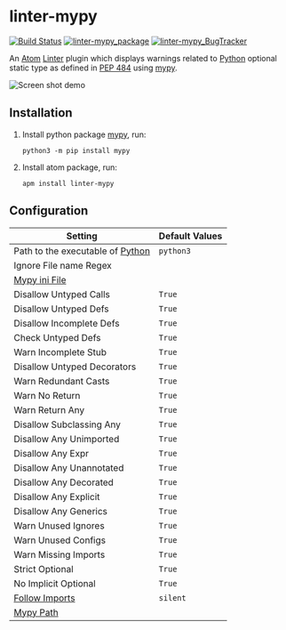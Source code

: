 # linter-mypy

[![Build Status](https://travis-ci.org/elarivie/linter-mypy.svg?branch=master)](https://travis-ci.org/elarivie/linter-mypy)
[![linter-mypy_package](https://img.shields.io/apm/dm/linter-mypy.svg?style=flat-square)][linter-mypy_package]
[![linter-mypy_BugTracker](https://img.shields.io/github/issues/elarivie/linter-mypy.svg)][linter-mypy_BugTracker]

An [Atom][atom] [Linter][linter] plugin which displays warnings related to [Python][python] optional static type as defined in [PEP 484][spec] using [mypy][mypy homepage].

![Screen shot demo](https://github.com/elarivie/linter-mypy/raw/master/doc/ScreenShotDemo.png)

## Installation

1.  Install python package [mypy][mypy], run:

    ```ShellSession
    python3 -m pip install mypy
    ```

2.  Install atom package, run:

    ```ShellSession
    apm install linter-mypy
    ```

## Configuration

| Setting                                     | Default Values |
| ------------------------------------------- | -------------- |
| Path to the executable of [Python][python]  |     `python3`  |
| Ignore File name Regex                      |                |
| [Mypy ini File][OptMypyIni]                 |                |
| Disallow Untyped Calls                      |     `True`     |
| Disallow Untyped Defs                       |     `True`     |
| Disallow Incomplete Defs                    |     `True`     |
| Check Untyped Defs                          |     `True`     |
| Warn Incomplete Stub                        |     `True`     |
| Disallow Untyped Decorators                 |     `True`     |
| Warn Redundant Casts                        |     `True`     |
| Warn No Return                              |     `True`     |
| Warn Return Any                             |     `True`     |
| Disallow Subclassing Any                    |     `True`     |
| Disallow Any Unimported                     |     `True`     |
| Disallow Any Expr                           |     `True`     |
| Disallow Any Unannotated                    |     `True`     |
| Disallow Any Decorated                      |     `True`     |
| Disallow Any Explicit                       |     `True`     |
| Disallow Any Generics                       |     `True`     |
| Warn Unused Ignores                         |     `True`     |
| Warn Unused Configs                         |     `True`     |
| Warn Missing Imports                        |     `True`     |
| Strict Optional                             |     `True`     |
| No Implicit Optional                        |     `True`     |
| [Follow Imports][OptFollowImports]          |     `silent`   |
| [Mypy Path][MypyPath]                       |                |

[linter]: https://github.com/atom-community/linter
[install linter]: https://github.com/atom-community/linter#installation
[mypy]: https://pypi.python.org/pypi/mypy
[mypy homepage]: http://www.mypy-lang.org/
[spec]: https://www.python.org/dev/peps/pep-0484/
[atom]: https://atom.io/
[linter-mypy_repo]: https://github.com/elarivie/linter-mypy
[linter-mypy_package]: https://atom.io/packages/linter-mypy
[linter-mypy_BugTracker]: https://github.com/elarivie/linter-mypy/issues
[python]: https://www.python.org
[OptMypyIni]: http://mypy.readthedocs.io/en/stable/config_file.html
[OptFollowImports]: http://mypy.readthedocs.io/en/stable/command_line.html#following-imports-or-not
[MypyPath]: http://mypy.readthedocs.io/en/latest/command_line.html#how-imports-are-found
